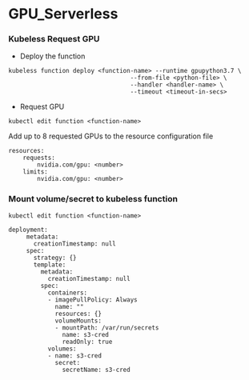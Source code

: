 # GPU_Serverless

### Kubeless Request GPU

- Deploy the function 
``` 
kubeless function deploy <function-name> --runtime gpupython3.7 \
                                  --from-file <python-file> \
                                  --handler <handler-name> \
                                  --timeout <timeout-in-secs>  
```

- Request GPU
```
kubectl edit function <function-name>
```
Add up to 8 requested GPUs to the resource configuration file
```
resources:
    requests:
        nvidia.com/gpu: <number>
    limits:
        nvidia.com/gpu: <number>
```


### Mount volume/secret to kubeless function

``` kubectl edit function <function-name> ```

```
deployment:
     metadata:
       creationTimestamp: null
     spec:
       strategy: {}
       template:
         metadata:
           creationTimestamp: null
         spec:
           containers:
           - imagePullPolicy: Always
             name: ""
             resources: {}
             volumeMounts:
             - mountPath: /var/run/secrets
               name: s3-cred
               readOnly: true
           volumes:
           - name: s3-cred
             secret:
               secretName: s3-cred
```